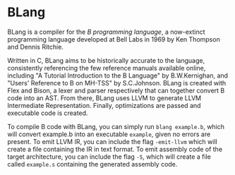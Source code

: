 # BLang
BLang is a compiler for the *B programming language*, a now-extinct programming language developed at Bell Labs in 1969 by Ken Thompson and Dennis Ritchie.

Written in C, BLang aims to be historically accurate to the language, consistently referencing the few reference manuals available online, including "A Tutorial Introduction to the B Language" by B.W.Kernighan, and "Users' Reference to B on MH-TSS" by S.C.Johnson. BLang is created with Flex and Bison, a lexer and parser respectively that can together convert B code into an AST. From there, BLang uses LLVM to generate LLVM Intermediate Representation. Finally, optimizations are passed and executable code is created.

To compile B code with BLang, you can simply run `blang example.b`, which will convert example.b into an executable `example`, given no errors are present. To emit LLVM IR, you can include the flag `-emit-llvm` which will create a file containing the IR in text format. To emit assembly code of the target architecture, you can include the flag `-S`, which will create a file called `example.s` containing the generated assembly code.
